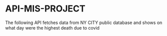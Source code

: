 # API-MIS-PROJECT
The following API fetches data from NY CITY public database and shows on what day were the highest death due to covid 


